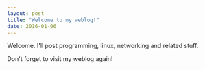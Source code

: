 ```yaml
---
layout: post
title: "Welcome to my weblog!"
date: 2016-01-06
---
```


Welcome. I'll post programming, linux, networking and related  stuff. 

Don't forget to visit my weblog again!

